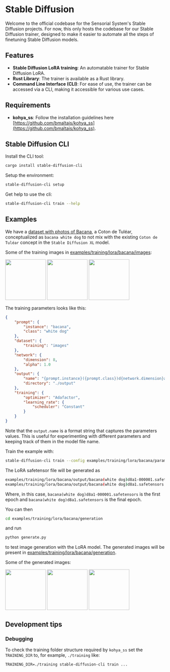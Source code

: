 # Stable Diffusion

Welcome to the official codebase for the Sensorial System's Stable Diffusion projects. For now, this only hosts the codebase for our Stable Diffusion trainer, designed to make it easier to automate all the steps of finetuning Stable Diffusion models.

## Features

- **Stable Diffusion LoRA training**: An automatable trainer for Stable Diffusion LoRA.
- **Rust Library**: The trainer is available as a Rust library.
- **Command Line Interface (CLI)**: For ease of use, the trainer can be accessed via a CLI, making it accessible for various use cases.

## Requirements

- **kohya_ss**: Follow the installation guidelines here [https://github.com/bmaltais/kohya_ss](https://github.com/bmaltais/kohya_ss).

## Stable Diffusion CLI

Install the CLI tool:
```bash
cargo install stable-diffusion-cli
```

Setup the environment:
```bash
stable-diffusion-cli setup
```

Get help to use the cli:
```bash
stable-diffusion-cli train --help
```

## Examples

We have a [dataset with photos of Bacana](examples/training/lora/bacana/images), a Coton de Tuléar, conceptualized as `bacana white dog` to not mix with the existing `Coton de Tuléar` concept in the `Stable Diffusion XL` model.

Some of the training images in [examples/training/lora/bacana/images](examples/training/lora/bacana/images):
<p>
<img src="https://github.com/sensorial-systems/stable-diffusion/blob/main/examples/training/lora/bacana/images/IMG_5175.PNG" width="128">
<img src="https://github.com/sensorial-systems/stable-diffusion/blob/main/examples/training/lora/bacana/images/IMG_5176.PNG" width="128">
<img src="https://github.com/sensorial-systems/stable-diffusion/blob/main/examples/training/lora/bacana/images/IMG_5180.PNG" width="128">
</p>

The training parameters looks like this:

```json
{
    "prompt": {
        "instance": "bacana",
        "class": "white dog"
    },
    "dataset": {
        "training": "images"
    },
    "network": {
        "dimension": 8,
        "alpha": 1.0
    },
    "output": {
        "name": "{prompt.instance}({prompt.class})d{network.dimension}a{network.alpha}",
        "directory": "./output"
    },
    "training": {
        "optimizer": "Adafactor",
        "learning_rate": {
            "scheduler": "Constant"
        }    
    }
}
```

Note that the `output.name` is a format string that captures the parameters values. This is useful for experimenting with different parameters and keeping track of them in the model file name.

Train the example with:
```bash
stable-diffusion-cli train --config examples/training/lora/bacana/parameters.json
```

The LoRA safetensor file will be generated as
```bash
examples/training/lora/bacana/output/bacana(white dog)d8a1-000001.safetensors
examples/training/lora/bacana/output/bacana(white dog)d8a1.safetensors
```

Where, in this case, `bacana(white dog)d8a1-000001.safetensors` is the first epoch and `bacana(white dog)d8a1.safetensors` is the final epoch.

You can then
```bash
cd examples/training/lora/bacana/generation
```
and run
```bash
python generate.py
```
to test image generation with the LoRA model. The generated images will be present in [examples/training/lora/bacana/generation](examples/training/lora/bacana/generation).

Some of the generated images:
<p>
<img src="https://github.com/sensorial-systems/stable-diffusion/blob/main/examples/training/lora/bacana/generation/bacana as a fireman.png" width="128" />
<img src="https://github.com/sensorial-systems/stable-diffusion/blob/main/examples/training/lora/bacana/generation/bacana as a scientist.png" width="128" />
<img src="https://github.com/sensorial-systems/stable-diffusion/blob/main/examples/training/lora/bacana/generation/bacana as an astronaut.png" width="128" />
</p>

## Development tips

### Debugging

To check the training folder structure required by `kohya_ss` set the `TRAINING_DIR` to, for example, `./training` like:

`TRAINING_DIR=./training stable-diffusion-cli train ...`